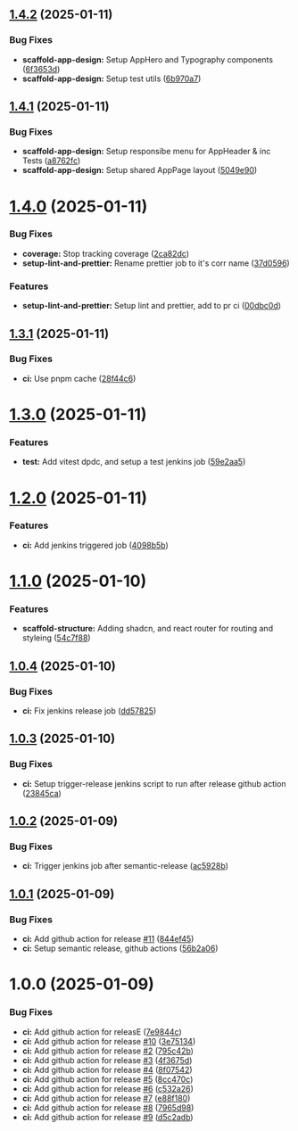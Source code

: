 ## [1.4.2](https://github.com/DimRev/fc-react-client/compare/v1.4.1...v1.4.2) (2025-01-11)


### Bug Fixes

* **scaffold-app-design:** Setup AppHero and Typography components ([6f3653d](https://github.com/DimRev/fc-react-client/commit/6f3653d948a5865b68d60c59919f454792d2f347))
* **scaffold-app-design:** Setup test utils ([6b970a7](https://github.com/DimRev/fc-react-client/commit/6b970a706c38fd0f2cdc357a29d72614dbaa9c69))

## [1.4.1](https://github.com/DimRev/fc-react-client/compare/v1.4.0...v1.4.1) (2025-01-11)


### Bug Fixes

* **scaffold-app-design:** Setup responsibe menu for AppHeader & inc Tests ([a8762fc](https://github.com/DimRev/fc-react-client/commit/a8762fc47e255b07af45fc2d56220b94f01b912b))
* **scaffold-app-design:** Setup shared AppPage layout ([5049e90](https://github.com/DimRev/fc-react-client/commit/5049e9027bdadbd2846046e8efb88aa2d5e9ae57))

# [1.4.0](https://github.com/DimRev/fc-react-client/compare/v1.3.1...v1.4.0) (2025-01-11)


### Bug Fixes

* **coverage:** Stop tracking coverage ([2ca82dc](https://github.com/DimRev/fc-react-client/commit/2ca82dc7525e7587aa413da2e59adea48364edec))
* **setup-lint-and-prettier:** Rename prettier job to it's corr name ([37d0596](https://github.com/DimRev/fc-react-client/commit/37d05964aec2a6ee4fa931644df08f4cd7b1a1d8))


### Features

* **setup-lint-and-prettier:** Setup lint and prettier, add to pr ci ([00dbc0d](https://github.com/DimRev/fc-react-client/commit/00dbc0d71c92cd2e351698944cfbbe724ca0c59f))

## [1.3.1](https://github.com/DimRev/fc-react-client/compare/v1.3.0...v1.3.1) (2025-01-11)

### Bug Fixes

- **ci:** Use pnpm cache ([28f44c6](https://github.com/DimRev/fc-react-client/commit/28f44c6103458a4619ac0d7f51967a9d8e250421))

# [1.3.0](https://github.com/DimRev/fc-react-client/compare/v1.2.0...v1.3.0) (2025-01-11)

### Features

- **test:** Add vitest dpdc, and setup a test jenkins job ([59e2aa5](https://github.com/DimRev/fc-react-client/commit/59e2aa572200934965efd01267b8d74b8d979161))

# [1.2.0](https://github.com/DimRev/fc-react-client/compare/v1.1.0...v1.2.0) (2025-01-11)

### Features

- **ci:** Add jenkins triggered job ([4098b5b](https://github.com/DimRev/fc-react-client/commit/4098b5b1af470d51c6ec7ea6f81a1b786e8245d5))

# [1.1.0](https://github.com/DimRev/fc-react-client/compare/v1.0.4...v1.1.0) (2025-01-10)

### Features

- **scaffold-structure:** Adding shadcn, and react router for routing and styleing ([54c7f88](https://github.com/DimRev/fc-react-client/commit/54c7f8814016f48ad64b2f99273a4be944983ced))

## [1.0.4](https://github.com/DimRev/fc-react-client/compare/v1.0.3...v1.0.4) (2025-01-10)

### Bug Fixes

- **ci:** Fix jenkins release job ([dd57825](https://github.com/DimRev/fc-react-client/commit/dd57825d13f48f3c783144d2598c54145afb224e))

## [1.0.3](https://github.com/DimRev/fc-react-client/compare/v1.0.2...v1.0.3) (2025-01-10)

### Bug Fixes

- **ci:** Setup trigger-release jenkins script to run after release github action ([23845ca](https://github.com/DimRev/fc-react-client/commit/23845cace5c21eae07074c46791820e4ca512bbf))

## [1.0.2](https://github.com/DimRev/fc-react-client/compare/v1.0.1...v1.0.2) (2025-01-09)

### Bug Fixes

- **ci:** Trigger jenkins job after semantic-release ([ac5928b](https://github.com/DimRev/fc-react-client/commit/ac5928b519a69cc082ca3127db9339589caaf3ea))

## [1.0.1](https://github.com/DimRev/fc-react-client/compare/v1.0.0...v1.0.1) (2025-01-09)

### Bug Fixes

- **ci:** Add github action for release [#11](https://github.com/DimRev/fc-react-client/issues/11) ([844ef45](https://github.com/DimRev/fc-react-client/commit/844ef45b81b973e7136c969df5bfbd3d440ef1ab))
- **ci:** Setup semantic release, github actions ([56b2a06](https://github.com/DimRev/fc-react-client/commit/56b2a061cd77a10b93c391f320e91d7bb05a2d19))

# 1.0.0 (2025-01-09)

### Bug Fixes

- **ci:** Add github action for releasE ([7e9844c](https://github.com/DimRev/fc-react-client/commit/7e9844c721dba2faf4c191970a26c50468d0d33a))
- **ci:** Add github action for release [#10](https://github.com/DimRev/fc-react-client/issues/10) ([3e75134](https://github.com/DimRev/fc-react-client/commit/3e75134460c20d2b1c7e6992217c7b05b07557b0))
- **ci:** Add github action for release [#2](https://github.com/DimRev/fc-react-client/issues/2) ([795c42b](https://github.com/DimRev/fc-react-client/commit/795c42bc7bb9d974bcb8c5904d475749313f5909))
- **ci:** Add github action for release [#3](https://github.com/DimRev/fc-react-client/issues/3) ([4f3675d](https://github.com/DimRev/fc-react-client/commit/4f3675d7b6e770c601b0c22ad5e362df925036f7))
- **ci:** Add github action for release [#4](https://github.com/DimRev/fc-react-client/issues/4) ([8f07542](https://github.com/DimRev/fc-react-client/commit/8f075421ff85e8cd2e0bd9d6349cf9d6ab7aef32))
- **ci:** Add github action for release [#5](https://github.com/DimRev/fc-react-client/issues/5) ([8cc470c](https://github.com/DimRev/fc-react-client/commit/8cc470c949fe980cc32d1fb58a8974ce4ff797b7))
- **ci:** Add github action for release [#6](https://github.com/DimRev/fc-react-client/issues/6) ([c532a26](https://github.com/DimRev/fc-react-client/commit/c532a2685748c1575df297902b9482ef4cac8210))
- **ci:** Add github action for release [#7](https://github.com/DimRev/fc-react-client/issues/7) ([e88f180](https://github.com/DimRev/fc-react-client/commit/e88f180c2e66b8e4a53eef7991a6f75e74b4025b))
- **ci:** Add github action for release [#8](https://github.com/DimRev/fc-react-client/issues/8) ([7965d98](https://github.com/DimRev/fc-react-client/commit/7965d980d91a73de907b38f395cbacd4d94aa2b3))
- **ci:** Add github action for release [#9](https://github.com/DimRev/fc-react-client/issues/9) ([d5c2adb](https://github.com/DimRev/fc-react-client/commit/d5c2adb868d517cb5894bad2d533f59552fa91ac))
